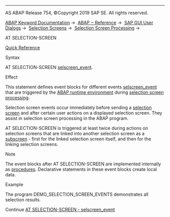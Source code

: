   

* * *

AS ABAP Release 754, ©Copyright 2019 SAP SE. All rights reserved.

[ABAP Keyword Documentation](javascript:call_link\('abenabap.htm'\)) →  [ABAP − Reference](javascript:call_link\('abenabap_reference.htm'\)) →  [SAP GUI User Dialogs](javascript:call_link\('abenabap_screens.htm'\)) →  [Selection Screens](javascript:call_link\('abenselection_screen.htm'\)) →  [Selection Screen Processing](javascript:call_link\('abenselection_screen_events.htm'\)) → 

AT SELECTION-SCREEN

[Quick Reference](javascript:call_link\('abapat_selection-screen_shortref.htm'\))

Syntax

AT SELECTION-SCREEN [selscreen\_event](javascript:call_link\('abapat_selection-screen_events.htm'\)).

Effect

This statement defines event blocks for different events [selscreen\_event](javascript:call_link\('abapat_selection-screen_events.htm'\)) that are triggered by the [ABAP runtime environment](javascript:call_link\('abenabap_runtime_envir_glosry.htm'\) "Glossary Entry") during [selection screen processing](javascript:call_link\('abenselscreen_processing_glosry.htm'\) "Glossary Entry").

Selection screen events occur immediately before sending a [selection screen](javascript:call_link\('abenselection_screen_glosry.htm'\) "Glossary Entry") and after certain user actions on a displayed selection screen. They assist in selection screen processing in the ABAP program.

AT SELECTION-SCREEN is triggered at least twice during actions on selection screens that are linked into another selection screen as a [subscreen](javascript:call_link\('abensubscreen_glosry.htm'\) "Glossary Entry") - first for the linked selection screen itself, and then for the linking selection screens.

Note

The event blocks after AT SELECTION-SCREEN are implemented internally as [procedures](javascript:call_link\('abenprocedure_glosry.htm'\) "Glossary Entry"). Declarative statements in these event blocks create local data.

Example

The program DEMO\_SELECTION\_SCREEN\_EVENTS demonstrates all selection results.

Continue
[AT SELECTION-SCREEN - selscreen\_event](javascript:call_link\('abapat_selection-screen_events.htm'\))